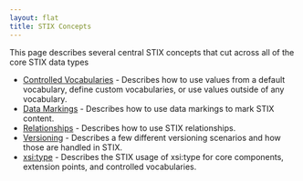 ```yaml
---
layout: flat
title: STIX Concepts
---
```


This page describes several central STIX concepts that cut across all of the core STIX data types

* [Controlled Vocabularies](controlled-vocabularies) - Describes how to use
    values from a default vocabulary, define custom vocabularies, or use values
    outside of any vocabulary.
* [Data Markings](data-markings) - Describes how to use data markings to mark STIX content.
* [Relationships](relationships) - Describes how to use STIX relationships.
* [Versioning](versioning) - Describes a few different versioning scenarios and how those are handled in STIX.
* [xsi:type](xsi-type) - Describes the STIX usage of xsi:type for core components, extension points, and controlled vocabularies.
